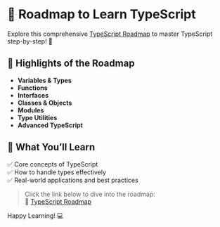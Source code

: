 # 🌟 Roadmap to Learn TypeScript  

Explore this comprehensive [TypeScript Roadmap](https://roadmap.sh/typescript) to master TypeScript step-by-step! 🚀  

## 📌 Highlights of the Roadmap  
- **Variables & Types**  
- **Functions**  
- **Interfaces**  
- **Classes & Objects**  
- **Modules**  
- **Type Utilities**  
- **Advanced TypeScript**  

## 📖 What You’ll Learn  
✅ Core concepts of TypeScript  
✅ How to handle types effectively  
✅ Real-world applications and best practices  

> Click the link below to dive into the roadmap:  
🎯 [TypeScript Roadmap](https://roadmap.sh/typescript)  

Happy Learning! 💻